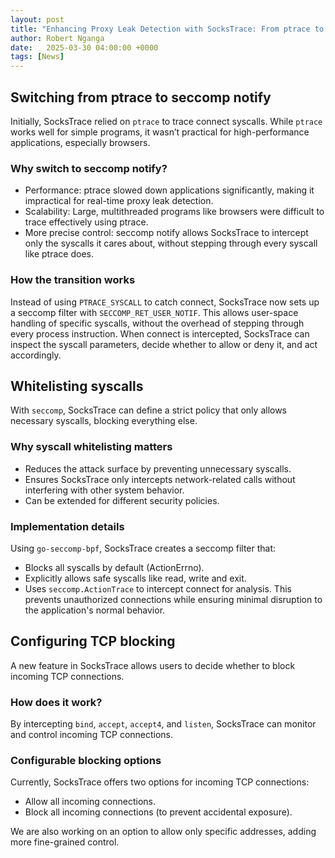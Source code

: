 ```yaml
---
layout: post
title: "Enhancing Proxy Leak Detection with SocksTrace: From ptrace to seccomp notify"
author: Robert Nganga
date:   2025-03-30 04:00:00 +0000
tags: [News]
---
```


## Switching from ptrace to seccomp notify

Initially, SocksTrace relied on `ptrace` to trace connect syscalls. While `ptrace` works well for simple programs, it wasn’t practical for high-performance applications, especially browsers.

### Why switch to seccomp notify?
* Performance: ptrace slowed down applications significantly, making it impractical for real-time proxy leak detection.
* Scalability: Large, multithreaded programs like browsers were difficult to trace effectively using ptrace.
* More precise control: seccomp notify allows SocksTrace to intercept only the syscalls it cares about, without stepping through every syscall like ptrace does.

### How the transition works
Instead of using `PTRACE_SYSCALL` to catch connect, SocksTrace now sets up a seccomp filter with `SECCOMP_RET_USER_NOTIF`. This allows user-space handling of specific syscalls, without the overhead of stepping through every process instruction. When connect is intercepted, SocksTrace can inspect the syscall parameters, decide whether to allow or deny it, and act accordingly.

## Whitelisting syscalls

With `seccomp`, SocksTrace can define a strict policy that only allows necessary syscalls, blocking everything else.

### Why syscall whitelisting matters
* Reduces the attack surface by preventing unnecessary syscalls.
* Ensures SocksTrace only intercepts network-related calls without interfering with other system behavior.
* Can be extended for different security policies.

### Implementation details
Using `go-seccomp-bpf`, SocksTrace creates a seccomp filter that:
* Blocks all syscalls by default (ActionErrno).
* Explicitly allows safe syscalls like read, write and exit.
* Uses `seccomp.ActionTrace` to intercept connect for analysis.
This prevents unauthorized connections while ensuring minimal disruption to the application's normal behavior.

## Configuring TCP blocking
A new feature in SocksTrace allows users to decide whether to block incoming TCP connections.

### How does it work?
By intercepting `bind`, `accept`, `accept4`, and `listen`, SocksTrace can monitor and control incoming TCP connections.

### Configurable blocking options
Currently, SocksTrace offers two options for incoming TCP connections:

* Allow all incoming connections.
* Block all incoming connections (to prevent accidental exposure).

We are also working on an option to allow only specific addresses, adding more fine-grained control.
